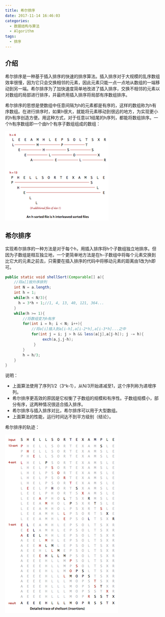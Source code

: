```yaml
---
title: 希尔排序
date: 2017-11-14 16:46:03
categories: 
  - 数据结构与算法
  - Algorithm
tags:
  - 排序
---
```


## 介绍

希尔排序是一种基于插入排序的快速的排序算法。插入排序对于大规模的乱序数组效率很慢，因为它只会交换相邻的元素，因此元素只能一点一点地从数组的一端移动到另一端。希尔排序为了加快速度简单地改进了插入排序，交换不相邻的元素以对数组的局部进行排序，并最终用插入排序将局部有序数组排序。

<!-- more -->

希尔排序的思想是使数组中任意间隔为h的元素都是有序的，这样的数组称为h有序数组。在进行排序时，如果h很大，就能将元素移动到很远的地方，为实现更小的h有序创造方便。用这种方式，对于任意以1结尾的h序列，都能将数组排序。一个h有序数组即一个由h个有序子数组组成的数组：

![](shellsort/shell01.png)

## 希尔排序

实现希尔排序的一种方法是对于每个h，用插入排序将h个子数组独立地排序。但因为子数组是相互独立地，一个更简单地方法是在h-子数组中将每个元素交换到比它大的元素之前去，只需要在插入排序的代码中将移动元素的距离由1改为h即可。

~~~java
public static void shellSort(Comparable[] a){
    //将a[]按升序排列
    int N = a.length;
    int h = 1;
    while(h < N/3){
      h = 3*h + 1;//1, 4, 13, 40, 121, 364...
    }
    while(h >= 1){
      	//将数组变为h有序
      	for(int i = h; i < N; i++){
       	 	//将a[i]插入到a[i-h],a[i-2*h],a[i-3*h]...之中
        	for(int j = i; j > h && less(a[j],a[j-h]); j -= h){
         		 exch(a,j,j-h);
       		 }
      	}
      	h = h/3;
    }
}
~~~

说明：

- 上面算法使用了序列1/2（3^k-1），从N/3开始递减至1，这个序列称为递增序列。
- 希尔排序更高效的原因是它权衡了子数组的规模和有序性。子数组规模小，部分有序，这两种情况很适合插入排序。
- 希尔排序与插入排序对比，希尔排序可以用于大型数组。
- 上面算法的性能，运行时间达不到平方级别（结论）。

希尔排序的轨迹：

![](shellsort/shell02.png)